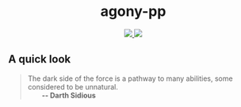 <div align="center">
  <h1>agony-pp</h1>
  <a href="https://github.com/Hirrolot/agony-pp/actions">
    <img src="https://github.com/Hirrolot/agony-pp/workflows/C/C++%20CI/badge.svg">
  </a>
  <a href="https://hirrolot.github.io/agony-pp/">
    <img src="https://img.shields.io/badge/docs-Doxygen-blue">
  </a>
</div>

## A quick look

> The dark side of the force is a pathway to many abilities, some considered to be unnatural.<br>&emsp;&emsp;<b>-- Darth Sidious</b>

[domain-specific languages]: https://en.wikipedia.org/wiki/Domain-specific_language
[recursion is blocked]: https://github.com/pfultz2/Cloak/wiki/C-Preprocessor-tricks,-tips,-and-idioms#recursion
[metalanguage]: https://en.wikipedia.org/wiki/Metalanguage
